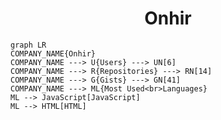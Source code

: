 <h1 align="center">Onhir</h1>

```mermaid
graph LR
COMPANY_NAME{Onhir}
COMPANY_NAME ---> U{Users} ---> UN[6]
COMPANY_NAME ---> R{Repositories} ---> RN[14]
COMPANY_NAME ---> G{Gists} ---> GN[41]
COMPANY_NAME ---> ML{Most Used<br>Languages}
ML --> JavaScript[JavaScript]
ML --> HTML[HTML]
```
